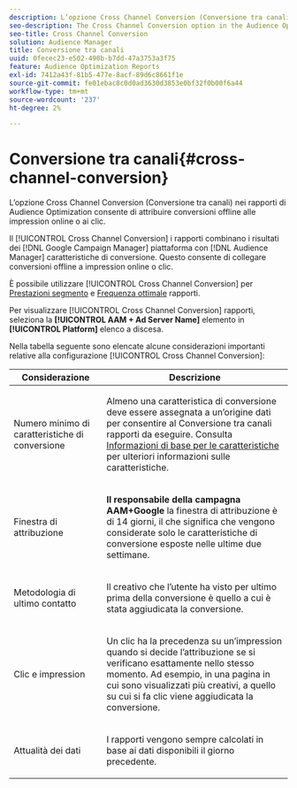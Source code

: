 ```yaml
---
description: L’opzione Cross Channel Conversion (Conversione tra canali) nei rapporti di Audience Optimization consente di attribuire conversioni offline alle impression online o ai clic.
seo-description: The Cross Channel Conversion option in the Audience Optimization reports allows you to attribute offline conversions to served online impressions or clicks.
seo-title: Cross Channel Conversion
solution: Audience Manager
title: Conversione tra canali
uuid: 0fecec23-e502-490b-b7dd-47a3753a3f75
feature: Audience Optimization Reports
exl-id: 7412a43f-81b5-477e-8acf-89d6c8661f1e
source-git-commit: fe01ebac8c0d0ad3630d3853e0bf32f0b00f6a44
workflow-type: tm+mt
source-wordcount: '237'
ht-degree: 2%

---
```


# Conversione tra canali{#cross-channel-conversion}

L’opzione Cross Channel Conversion (Conversione tra canali) nei rapporti di Audience Optimization consente di attribuire conversioni offline alle impression online o ai clic.

Il [!UICONTROL Cross Channel Conversion] i rapporti combinano i risultati dei [!DNL Google Campaign Manager] piattaforma con [!DNL Audience Manager] caratteristiche di conversione. Questo consente di collegare conversioni offline a impression online o clic.

È possibile utilizzare [!UICONTROL Cross Channel Conversion] per [Prestazioni segmento](../../../reporting/audience-optimization-reports/aor-advertisers/segment-performance.md) e [Frequenza ottimale](../../../reporting/audience-optimization-reports/aor-advertisers/optimal-frequency.md) rapporti.

Per visualizzare [!UICONTROL Cross Channel Conversion] rapporti, seleziona la **[!UICONTROL AAM + Ad Server Name]** elemento in **[!UICONTROL Platform]** elenco a discesa.

Nella tabella seguente sono elencate alcune considerazioni importanti relative alla configurazione [!UICONTROL Cross Channel Conversion]:

<table id="table_62590B4AB7624B619EC9AA8FF89722C9"> 
 <thead> 
  <tr> 
   <th class="entry"> Considerazione </th> 
   <th class="entry"> Descrizione </th> 
  </tr> 
 </thead>
 <tbody> 
  <tr> 
   <td colname="col01"> <p>Numero minimo di caratteristiche di conversione </p> </td> 
   <td colname="col1"> <p>Almeno una caratteristica di conversione deve essere assegnata a un’origine dati per consentire al <span class="wintitle"> Conversione tra canali</span> rapporti da eseguire. Consulta <a href="../../../features/traits/create-onboarded-rule-based-traits.md"> Informazioni di base per le caratteristiche</a> per ulteriori informazioni sulle caratteristiche. </p> </td> 
  </tr>
  <tr> 
   <td> <p>Finestra di attribuzione </p> </td> 
   <td> <p> <b><span class="uicontrol"> Il responsabile della campagna AAM+Google</span></b> la finestra di attribuzione è di 14 giorni, il che significa che vengono considerate solo le caratteristiche di conversione esposte nelle ultime due settimane. </p> </td> 
  </tr> 
  <tr> 
   <td> <p>Metodologia di ultimo contatto </p> </td> 
   <td> <p>Il creativo che l’utente ha visto per ultimo prima della conversione è quello a cui è stata aggiudicata la conversione. </p> </td> 
  </tr> 
  <tr> 
   <td> <p>Clic e impression </p> </td> 
   <td> <p>Un clic ha la precedenza su un’impression quando si decide l’attribuzione se si verificano esattamente nello stesso momento. Ad esempio, in una pagina in cui sono visualizzati più creativi, a quello su cui si fa clic viene aggiudicata la conversione. </p> </td> 
  </tr> 
  <tr> 
   <td> <p>Attualità dei dati </p> </td> 
   <td> <p>I rapporti vengono sempre calcolati in base ai dati disponibili il giorno precedente. </p> </td> 
  </tr> 
 </tbody> 
</table>
